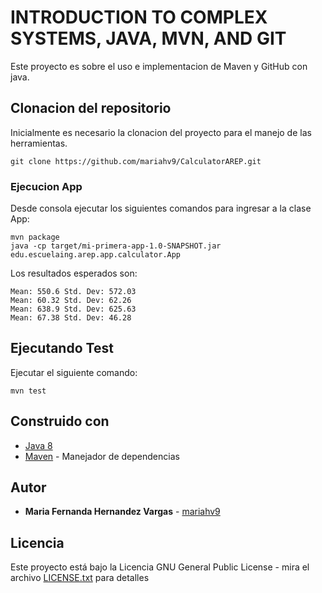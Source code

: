 # INTRODUCTION TO COMPLEX SYSTEMS, JAVA, MVN, AND GIT

Este proyecto es sobre el uso e implementacion de Maven y GitHub con java.

## Clonacion del repositorio 

Inicialmente es necesario la clonacion del proyecto para el manejo de las herramientas.

```
git clone https://github.com/mariahv9/CalculatorAREP.git
```


### Ejecucion App

Desde consola ejecutar los siguientes comandos para ingresar a la clase App:

```
mvn package
java -cp target/mi-primera-app-1.0-SNAPSHOT.jar edu.escuelaing.arep.app.calculator.App
```

Los resultados esperados son:

```
Mean: 550.6 Std. Dev: 572.03
Mean: 60.32 Std. Dev: 62.26
Mean: 638.9 Std. Dev: 625.63
Mean: 67.38 Std. Dev: 46.28
```

## Ejecutando Test

Ejecutar el siguiente comando:

```
mvn test
```

## Construido con 

* [Java 8](https://www.java.com/es/about/whatis_java.jsp)
* [Maven](https://maven.apache.org/) - Manejador de dependencias


## Autor

* **Maria Fernanda Hernandez Vargas** - [mariahv9](https://github.com/mariahv9)


## Licencia

Este proyecto está bajo la Licencia GNU General Public License - mira el archivo [LICENSE.txt](LICENSE.txt) para detalles

